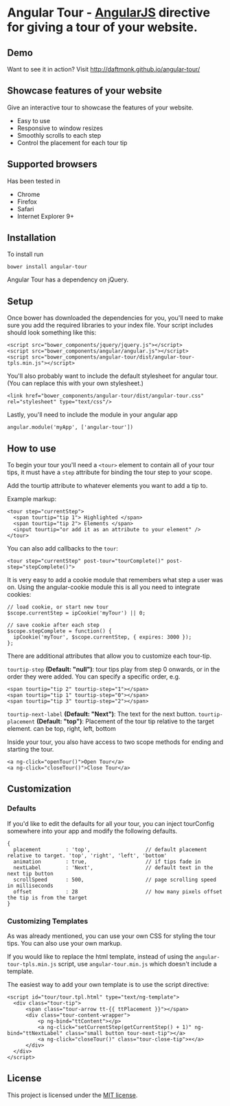 # Angular Tour - [AngularJS](http://angularjs.org/) directive for giving a tour of your website.

## Demo

Want to see it in action? Visit <http://daftmonk.github.io/angular-tour/>

## Showcase features of your website

Give an interactive tour to showcase the features of your website. 

  * Easy to use
  * Responsive to window resizes
  * Smoothly scrolls to each step
  * Control the placement for each tour tip

## Supported browsers

Has been tested in 

* Chrome
* Firefox
* Safari
* Internet Explorer 9+

## Installation

To install run

    bower install angular-tour

Angular Tour has a dependency on jQuery.

## Setup

Once bower has downloaded the dependencies for you, you'll need to make sure you add the required libraries to your index file. Your script includes should look something like this:

    <script src="bower_components/jquery/jquery.js"></script>
    <script src="bower_components/angular/angular.js"></script>
    <script src="bower_components/angular-tour/dist/angular-tour-tpls.min.js"></script>

You'll also probably want to include the default stylesheet for angular tour. (You can replace this with your own stylesheet.)

    <link href="bower_components/angular-tour/dist/angular-tour.css" rel="stylesheet" type="text/css"/>

Lastly, you'll need to include the module in your angular app

    angular.module('myApp', ['angular-tour'])

## How to use

To begin your tour you'll need a `<tour>` element to contain all of your tour tips, it must have a `step` attribute for binding the tour step to your scope.

Add the tourtip attribute to whatever elements you want to add a tip to.

Example markup:

    <tour step="currentStep">
      <span tourtip="tip 1"> Highlighted </span>
      <span tourtip="tip 2"> Elements </span>
      <input tourtip="or add it as an attribute to your element" />
    </tour>

You can also add callbacks to the `tour`:

    <tour step="currentStep" post-tour="tourComplete()" post-step="stepComplete()">

It is very easy to add a cookie module that remembers what step a user was on. Using the angular-cookie module this is all you need to integrate cookies:

    // load cookie, or start new tour
    $scope.currentStep = ipCookie('myTour') || 0;

    // save cookie after each step
    $scope.stepComplete = function() {
      ipCookie('myTour', $scope.currentStep, { expires: 3000 });
    };

There are additional attributes that allow you to customize each tour-tip.

`tourtip-step` **(Default: "null")**: tour tips play from step 0 onwards, or in the order they were added. You can specify a specific order, e.g.

    <span tourtip="tip 2" tourtip-step="1"></span>
    <span tourtip="tip 1" tourtip-step="0"></span>
    <span tourtip="tip 3" tourtip-step="2"></span>

`tourtip-next-label` **(Default: "Next")**: The text for the next button.
`tourtip-placement` **(Default: "top")**: Placement of the tour tip relative to the target element. can be top, right, left, bottom

Inside your tour, you also have access to two scope methods for ending and starting the tour.

    <a ng-click="openTour()">Open Tour</a>
    <a ng-click="closeTour()">Close Tour</a>

## Customization

### Defaults

If you'd like to edit the defaults for all your tour, you can inject tourConfig somewhere into your app and modify the following defaults.

    {
      placement        : 'top',                  // default placement relative to target. 'top', 'right', 'left', 'bottom'
      animation        : true,                   // if tips fade in
      nextLabel        : 'Next',                 // default text in the next tip button
      scrollSpeed      : 500,                    // page scrolling speed in milliseconds
      offset           : 28                      // how many pixels offset the tip is from the target
    }

### Customizing Templates

As was already mentioned, you can use your own CSS for styling the tour tips. You can also use your own markup.

If you would like to replace the html template, instead of using the `angular-tour-tpls.min.js` script, use `angular-tour.min.js` which doesn't include a template.

The easiest way to add your own template is to use the script directive:

    <script id="tour/tour.tpl.html" type="text/ng-template">
      <div class="tour-tip">
          <span class="tour-arrow tt-{{ ttPlacement }}"></span>
          <div class="tour-content-wrapper">
              <p ng-bind="ttContent"></p>
              <a ng-click="setCurrentStep(getCurrentStep() + 1)" ng-bind="ttNextLabel" class="small button tour-next-tip"></a>
              <a ng-click="closeTour()" class="tour-close-tip">×</a>
          </div>
      </div>
    </script>

## License

This project is licensed under the [MIT license](http://opensource.org/licenses/MIT).
